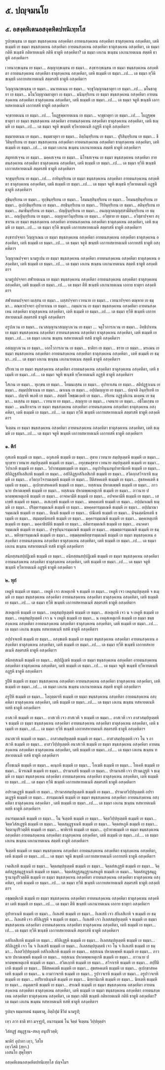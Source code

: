 <h1>๕. ปญฺจมนโย</h1>
<h2>๕. อสงฺคหิเตนอสงฺคหิตปทนิเทฺทโส</h2>
<p> รูปกฺขเนฺธน    เย ธมฺมา ขนฺธสงฺคเหน อสงฺคหิตา อายตนสงฺคเหน อสงฺคหิตา ธาตุสงฺคเหน อสงฺคหิตา, เตหิ ธเมฺมหิ เย ธมฺมา ขนฺธสงฺคเหน อสงฺคหิตา อายตนสงฺคเหน อสงฺคหิตา ธาตุสงฺคเหน อสงฺคหิตา, เต ธมฺมา กติหิ ขเนฺธหิ กติหายตเนหิ กติหิ  ธาตูหิ อสงฺคหิตา? เต ธมฺมา เอเกน ขเนฺธน เอเกนายตเนน สตฺตหิ ธาตูหิ อสงฺคหิตาฯ</p>


<p> เวทนากฺขเนฺธน เย ธมฺมา… สญฺญากฺขเนฺธน เย ธมฺมา… สงฺขารกฺขเนฺธน เย ธมฺมา ขนฺธสงฺคเหน อสงฺคหิตา อายตนสงฺคเหน อสงฺคหิตา ธาตุสงฺคเหน อสงฺคหิตา, เตหิ ธเมฺมหิ เย ธมฺมา…เป.… เต ธมฺมา ทฺวีหิ ขเนฺธหิ เอกาทสหายตเนหิ สตฺตรสหิ ธาตูหิ อสงฺคหิตาฯ</p>


<p> วิญฺญาณกฺขเนฺธน เย ธมฺมา… มนายตเนน เย ธมฺมา… จกฺขุวิญฺญาณธาตุยา เย ธมฺมา…เป.… มโนธาตุยา เย ธมฺมา… มโนวิญฺญาณธาตุยา เย ธมฺมา… มนินฺทฺริเยน เย ธมฺมา ขนฺธสงฺคเหน อสงฺคหิตา อายตนสงฺคเหน อสงฺคหิตา ธาตุสงฺคเหน อสงฺคหิตา, เตหิ ธเมฺมหิ เย ธมฺมา…เป.… เต ธมฺมา จตูหิ ขเนฺธหิ เอกาทสหายตเนหิ เอกาทสหิ ธาตูหิ อสงฺคหิตาฯ</p>


<p> จกฺขายตเนน เย ธมฺมา…เป.… โผฎฺฐพฺพายตเนน เย ธมฺมา… จกฺขุธาตุยา เย ธมฺมา…เป.… โผฎฺฐพฺพธาตุยา เย ธมฺมา ขนฺธสงฺคเหน อสงฺคหิตา อายตนสงฺคเหน อสงฺคหิตา ธาตุสงฺคเหน อสงฺคหิตา, เตหิ ธเมฺมหิ เย ธมฺมา…เป.… เต ธมฺมา จตูหิ  ขเนฺธหิ ทฺวีหายตเนหิ อฎฺฐหิ ธาตูหิ อสงฺคหิตาฯ</p>


<p> ธมฺมายตเนน  เย ธมฺมา… ธมฺมธาตุยา เย ธมฺมา… อิตฺถินฺทฺริเยน เย ธมฺมา… ปุริสินฺทฺริเยน เย ธมฺมา… ชีวิตินฺทฺริเยน เย ธมฺมา ขนฺธสงฺคเหน อสงฺคหิตา อายตนสงฺคเหน อสงฺคหิตา ธาตุสงฺคเหน  อสงฺคหิตา, เตหิ ธเมฺมหิ เย ธมฺมา…เป.… เต ธมฺมา เอเกน ขเนฺธน เอเกนายตเนน สตฺตหิ ธาตูหิ อสงฺคหิตาฯ</p>


<p> สมุทยสเจฺจน  เย ธมฺมา… มคฺคสเจฺจน เย ธมฺมา… นิโรธสเจฺจน เย ธมฺมา ขนฺธสงฺคเหน อสงฺคหิตา อายตนสงฺคเหน อสงฺคหิตา ธาตุสงฺคเหน อสงฺคหิตา, เตหิ ธเมฺมหิ เย ธมฺมา…เป.… เต ธมฺมา ทฺวีหิ ขเนฺธหิ เอกาทสหายตเนหิ สตฺตรสหิ ธาตูหิ อสงฺคหิตาฯ</p>


<p> จกฺขุนฺทฺริเยน เย ธมฺมา…เป.… กายินฺทฺริเยน เย ธมฺมา ขนฺธสงฺคเหน อสงฺคหิตา อายตนสงฺคเหน อสงฺคหิตา ธาตุสงฺคเหน อสงฺคหิตา, เตหิ ธเมฺมหิ เย ธมฺมา…เป.… เต ธมฺมา จตูหิ ขเนฺธหิ ทฺวีหายตเนหิ อฎฺฐหิ ธาตูหิ อสงฺคหิตาฯ</p>


<p> สุขินฺทฺริเยน เย ธมฺมา… ทุกฺขินฺทฺริเยน เย ธมฺมา… โสมนสฺสินฺทฺริเยน เย ธมฺมา… โทมนสฺสินฺทฺริเยน เย ธมฺมา… อุเปกฺขินฺทฺริเยน เย ธมฺมา… สทฺธินฺทฺริเยน เย ธมฺมา… วีริยินฺทฺริเยน เย ธมฺมา… สตินฺทฺริเยน เย ธมฺมา… สมาธินฺทฺริเยน เย ธมฺมา… ปญฺญินฺทฺริเยน เย ธมฺมา… อนญฺญาตญฺญสฺสามีตินฺทฺริเยน เย ธมฺมา… อญฺญินฺทฺริเยน เย ธมฺมา… อญฺญาตาวินฺทฺริเยน เย ธมฺมา… อวิชฺชาย เย ธมฺมา… อวิชฺชาปจฺจยา สงฺขาเรน เย ธมฺมา ขนฺธสงฺคเหน อสงฺคหิตา อายตนสงฺคเหน  อสงฺคหิตา ธาตุสงฺคเหน อสงฺคหิตา, เตหิ ธเมฺมหิ เย ธมฺมา…เป.… เต ธมฺมา ทฺวีหิ ขเนฺธหิ เอกาทสหายตเนหิ สตฺตรสหิ ธาตูหิ  อสงฺคหิตาฯ</p>


<p> สงฺขารปจฺจยา วิญฺญาเณน เย ธมฺมา ขนฺธสงฺคเหน อสงฺคหิตา อายตนสงฺคเหน อสงฺคหิตา ธาตุสงฺคเหน อสงฺคหิตา, เตหิ ธเมฺมหิ เย ธมฺมา…เป.… เต ธมฺมา จตูหิ ขเนฺธหิ เอกาทสหายตเนหิ เอกาทสหิ ธาตูหิ อสงฺคหิตาฯ</p>


<p> วิญฺญาณปจฺจยา นามรูเปน เย ธมฺมา ขนฺธสงฺคเหน อสงฺคหิตา อายตนสงฺคเหน อสงฺคหิตา ธาตุสงฺคเหน อสงฺคหิตา, เตหิ ธเมฺมหิ เย ธมฺมา…เป.… เต ธมฺมา เอเกน ขเนฺธน เอเกนายตเนน สตฺตหิ ธาตูหิ อสงฺคหิตาฯ</p>


<p> นามรูปปจฺจยา  สฬายตเนน เย ธมฺมา ขนฺธสงฺคเหน อสงฺคหิตา อายตนสงฺคเหน อสงฺคหิตา ธาตุสงฺคเหน อสงฺคหิตา, เตหิ ธเมฺมหิ เย ธมฺมา…เป.… เต ธมฺมา ตีหิ ขเนฺธหิ เอเกนายตเนน เอกาย ธาตุยา อสงฺคหิตาฯ</p>


<p> สฬายตนปจฺจยา  ผเสฺสน เย ธมฺมา… ผสฺสปจฺจยา เวทนาย เย ธมฺมา… เวทนาปจฺจยา ตณฺหาย เย ธมฺมา… ตณฺหาปจฺจยา อุปาทาเนน เย ธมฺมา… กมฺมภเวน เย ธมฺมา ขนฺธสงฺคเหน อสงฺคหิตา อายตนสงฺคเหน อสงฺคหิตา ธาตุสงฺคเหน อสงฺคหิตา, เตหิ ธเมฺมหิ เย ธมฺมา…เป.… เต ธมฺมา ทฺวีหิ ขเนฺธหิ เอกาทสหายตเนหิ สตฺตรสหิ ธาตูหิ อสงฺคหิตาฯ</p>


<p> อรูปภเวน เย ธมฺมา… เนวสญฺญานาสญฺญาภเวน เย ธมฺมา … จตุโวการภเวน เย ธมฺมา… อิทฺธิปาเทน เย ธมฺมา ขนฺธสงฺคเหน อสงฺคหิตา อายตนสงฺคเหน อสงฺคหิตา ธาตุสงฺคเหน อสงฺคหิตา, เตหิ ธเมฺมหิ เย ธมฺมา…เป.… เต ธมฺมา เอเกน ขเนฺธน ทสหายตเนหิ ทสหิ ธาตูหิ อสงฺคหิตาฯ</p>


<p> อสญฺญาภเวน เย ธมฺมา… เอกโวการภเวน เย ธมฺมา… ชาติยา เย ธมฺมา… ชราย เย ธมฺมา… มรเณน เย ธมฺมา ขนฺธสงฺคเหน อสงฺคหิตา อายตนสงฺคเหน อสงฺคหิตา ธาตุสงฺคเหน อสงฺคหิตา , เตหิ ธเมฺมหิ เย ธมฺมา…เป.… เต ธมฺมา เอเกน ขเนฺธน เอเกนายตเนน สตฺตหิ ธาตูหิ อสงฺคหิตาฯ</p>


<p> ปริเทเวน เย ธมฺมา ขนฺธสงฺคเหน อสงฺคหิตา อายตนสงฺคเหน อสงฺคหิตา ธาตุสงฺคเหน อสงฺคหิตา, เตหิ ธเมฺมหิ เย ธมฺมา…เป.… เต ธมฺมา จตูหิ ขเนฺธหิ ทฺวีหายตเนหิ อฎฺฐหิ ธาตูหิ อสงฺคหิตาฯ</p>


<p> โสเกน เย ธมฺมา… ทุเกฺขน เย ธมฺมา… โทมนเสฺสน เย ธมฺมา… อุปายาเสน เย ธมฺมา… สติปฎฺฐาเนน เย ธมฺมา… สมฺมปฺปธาเนน เย ธมฺมา… ฌาเนน เย ธมฺมา… อปฺปมญฺญาย เย ธมฺมา… ปญฺจหิ อินฺทฺริเยหิ เย ธมฺมา… ปญฺจหิ พเลหิ เย ธมฺมา… สตฺตหิ โพชฺฌเงฺคหิ เย ธมฺมา… อริเยน อฎฺฐงฺคิเกน มเคฺคน เย ธมฺมา… ผเสฺสน เย ธมฺมา… เวทนาย เย ธมฺมา… สญฺญาย เย ธมฺมา… เจตนาย เย ธมฺมา… อธิโมเกฺขน เย ธมฺมา … มนสิกาเรน เย  ธมฺมา ขนฺธสงฺคเหน อสงฺคหิตา อายตนสงฺคเหน อสงฺคหิตา ธาตุสงฺคเหน อสงฺคหิตา, เตหิ ธเมฺมหิ เย ธมฺมา…เป.… เต ธมฺมา ทฺวีหิ ขเนฺธหิ เอกาทสหายตเนหิ สตฺตรสหิ ธาตูหิ อสงฺคหิตาฯ</p>


<p> จิเตฺตน  เย ธมฺมา ขนฺธสงฺคเหน อสงฺคหิตา อายตนสงฺคเหน อสงฺคหิตา ธาตุสงฺคเหน อสงฺคหิตา, เตหิ ธเมฺมหิ เย ธมฺมา…เป.… เต ธมฺมา จตูหิ ขเนฺธหิ เอกาทสหายตเนหิ เอกาทสหิ ธาตูหิ อสงฺคหิตาฯ</p>


<h3>๑. ติกํ</h3>
<p> กุสเลหิ ธเมฺมหิ เย ธมฺมา… อกุสเลหิ ธเมฺมหิ เย ธมฺมา… สุขาย เวทนาย สมฺปยุเตฺตหิ ธเมฺมหิ เย ธมฺมา… ทุกฺขาย เวทนาย สมฺปยุเตฺตหิ ธเมฺมหิ เย ธมฺมา… อทุกฺขมสุขาย เวทนาย สมฺปยุเตฺตหิ ธเมฺมหิ เย ธมฺมา… วิปาเกหิ ธเมฺมหิ เย ธมฺมา… วิปากธมฺมธเมฺมหิ เย ธมฺมา… อนุปาทินฺนอนุปาทานิเยหิ ธเมฺมหิ เย ธมฺมา… สํกิลิฎฺฐสํกิเลสิเกหิ ธเมฺมหิ เย ธมฺมา… อสํกิลิฎฺฐอสํกิเลสิเกหิ  ธเมฺมหิ เย ธมฺมา… สวิตกฺกสวิจาเรหิ ธเมฺมหิ เย ธมฺมา… อวิตกฺกวิจารมเตฺตหิ ธเมฺมหิ เย ธมฺมา… ปีติสหคเตหิ ธเมฺมหิ เย ธมฺมา… สุขสหคเตหิ ธเมฺมหิ เย ธมฺมา… อุเปกฺขาสหคเตหิ ธเมฺมหิ เย ธมฺมา… ทสฺสเนน ปหาตเพฺพหิ ธเมฺมหิ เย ธมฺมา… ภาวนาย ปหาตเพฺพหิ ธเมฺมหิ เย ธมฺมา… ทสฺสเนน ปหาตพฺพเหตุเกหิ ธเมฺมหิ เย ธมฺมา… ภาวนาย ปหาตพฺพเหตุเกหิ ธเมฺมหิ เย  ธมฺมา… อาจยคามีหิ ธเมฺมหิ เย ธมฺมา… อปจยคามีหิ ธเมฺมหิ เย ธมฺมา… เสเกฺขหิ ธเมฺมหิ เย ธมฺมา… อเสเกฺขหิ ธเมฺมหิ เย ธมฺมา… มหคฺคเตหิ ธเมฺมหิ เย ธมฺมา… อปฺปมาเณหิ ธเมฺมหิ เย ธมฺมา… ปริตฺตารมฺมเณหิ ธเมฺมหิ เย ธมฺมา… มหคฺคตารมฺมเณหิ ธเมฺมหิ เย ธมฺมา… อปฺปมาณารมฺมเณหิ ธเมฺมหิ เย ธมฺมา… หีเนหิ ธเมฺมหิ เย ธมฺมา… ปณีเตหิ ธเมฺมหิ เย ธมฺมา… มิจฺฉตฺตนิยเตหิ ธเมฺมหิ เย ธมฺมา… สมฺมตฺตนิยเตหิ ธเมฺมหิ เย ธมฺมา… มคฺคารมฺมเณหิ ธเมฺมหิ เย ธมฺมา… มคฺคเหตุเกหิ ธเมฺมหิ เย ธมฺมา… มคฺคาธิปตีหิ ธเมฺมหิ เย ธมฺมา… อตีตารมฺมเณหิ ธเมฺมหิ เย ธมฺมา… อนาคตารมฺมเณหิ ธเมฺมหิ เย ธมฺมา… ปจฺจุปนฺนารมฺมเณหิ ธเมฺมหิ เย ธมฺมา… อชฺฌตฺตารมฺมเณหิ ธเมฺมหิ เย ธมฺมา… พหิทฺธารมฺมเณหิ ธเมฺมหิ เย ธมฺมา… อชฺฌตฺตพหิทฺธารมฺมเณหิ ธเมฺมหิ เย ธมฺมา ขนฺธสงฺคเหน อสงฺคหิตา อายตนสงฺคเหน  อสงฺคหิตา ธาตุสงฺคเหน อสงฺคหิตา, เตหิ ธเมฺมหิ เย ธมฺมา…เป.… เต ธมฺมา เอเกน ขเนฺธน ทสหายตเนหิ ทสหิ ธาตูหิ อสงฺคหิตาฯ</p>


<p> สนิทสฺสนสปฺปฎิเฆหิ  ธเมฺมหิ เย ธมฺมา… อนิทสฺสนสปฺปฎิเฆหิ ธเมฺมหิ เย ธมฺมา ขนฺธสงฺคเหน อสงฺคหิตา อายตนสงฺคเหน อสงฺคหิตา ธาตุสงฺคเหน อสงฺคหิตา, เตหิ ธเมฺมหิ เย ธมฺมา…เป.… เต ธมฺมา จตูหิ ขเนฺธหิ ทฺวีหายตเนหิ อฎฺฐหิ ธาตูหิ อสงฺคหิตา ฯ</p>


<h3>๒. ทุกํ</h3>
<p> เหตูหิ ธเมฺมหิ เย ธมฺมา… เหตูหิ เจว สเหตุเกหิ จ ธเมฺมหิ  เย ธมฺมา… เหตูหิ เจว เหตุสมฺปยุเตฺตหิ จ ธเมฺมหิ เย ธมฺมา ขนฺธสงฺคเหน อสงฺคหิตา อายตนสงฺคเหน อสงฺคหิตา ธาตุสงฺคเหน อสงฺคหิตา, เตหิ ธเมฺมหิ เย ธมฺมา…เป.… เต ธมฺมา ทฺวีหิ ขเนฺธหิ เอกาทสหายตเนหิ สตฺตรสหิ ธาตูหิ อสงฺคหิตาฯ</p>


<p> สเหตุเกหิ ธเมฺมหิ เย ธมฺมา… เหตุสมฺปยุเตฺตหิ ธเมฺมหิ เย ธมฺมา… สเหตุเกหิ เจว น จ เหตูหิ ธเมฺมหิ เย ธมฺมา… เหตุสมฺปยุเตฺตหิ เจว น จ เหตูหิ ธเมฺมหิ เย ธมฺมา… น เหตุสเหตุเกหิ  ธเมฺมหิ เย ธมฺมา ขนฺธสงฺคเหน อสงฺคหิตา อายตนสงฺคเหน อสงฺคหิตา ธาตุสงฺคเหน อสงฺคหิตา, เตหิ ธเมฺมหิ เย ธมฺมา…เป.… เต ธมฺมา เอเกน ขเนฺธน ทสหายตเนหิ ทสหิ ธาตูหิ อสงฺคหิตาฯ</p>


<p> อปฺปจฺจเยหิ ธเมฺมหิ เย ธมฺมา… อสงฺขเตหิ ธเมฺมหิ เย ธมฺมา ขนฺธสงฺคเหน อสงฺคหิตา อายตนสงฺคเหน อสงฺคหิตา ธาตุสงฺคเหน อสงฺคหิตา, เตหิ ธเมฺมหิ เย ธมฺมา…เป.… เต ธมฺมา ทฺวีหิ ขเนฺธหิ เอกาทสหายตเนหิ สตฺตรสหิ ธาตูหิ อสงฺคหิตาฯ</p>


<p> สนิทสฺสเนหิ ธเมฺมหิ เย ธมฺมา… สปฺปฎิเฆหิ ธเมฺมหิ เย ธมฺมา ขนฺธสงฺคเหน อสงฺคหิตา อายตนสงฺคเหน อสงฺคหิตา ธาตุสงฺคเหน อสงฺคหิตา, เตหิ ธเมฺมหิ เย ธมฺมา…เป.… เต ธมฺมา จตูหิ  ขเนฺธหิ ทฺวีหายตเนหิ อฎฺฐหิ ธาตูหิ อสงฺคหิตาฯ</p>


<p> รูปีหิ  ธเมฺมหิ เย ธมฺมา ขนฺธสงฺคเหน อสงฺคหิตา อายตนสงฺคเหน อสงฺคหิตา ธาตุสงฺคเหน อสงฺคหิตา, เตหิ ธเมฺมหิ เย  ธมฺมา…เป.… เต ธมฺมา เอเกน ขเนฺธน เอเกนายตเนน สตฺตหิ ธาตูหิ อสงฺคหิตาฯ</p>


<p> อรูปีหิ ธเมฺมหิ เย ธมฺมา… โลกุตฺตเรหิ ธเมฺมหิ  เย ธมฺมา ขนฺธสงฺคเหน อสงฺคหิตา อายตนสงฺคเหน อสงฺคหิตา ธาตุสงฺคเหน อสงฺคหิตา, เตหิ ธเมฺมหิ เย ธมฺมา…เป.… เต ธมฺมา เอเกน ขเนฺธน ทสหายตเนหิ ทสหิ ธาตูหิ อสงฺคหิตาฯ</p>


<p> อาสเวหิ ธเมฺมหิ เย ธมฺมา… อาสเวหิ เจว สาสเวหิ จ ธเมฺมหิ เย ธมฺมา… อาสเวหิ เจว อาสวสมฺปยุเตฺตหิ จ ธเมฺมหิ เย ธมฺมา ขนฺธสงฺคเหน อสงฺคหิตา อายตนสงฺคเหน อสงฺคหิตา ธาตุสงฺคเหน อสงฺคหิตา, เตหิ ธเมฺมหิ เย ธมฺมา…เป.… เต ธมฺมา ทฺวีหิ ขเนฺธหิ เอกาทสหายตเนหิ สตฺตรสหิ ธาตูหิ อสงฺคหิตาฯ</p>


<p> อนาสเวหิ ธเมฺมหิ เย ธมฺมา… อาสวสมฺปยุเตฺตหิ ธเมฺมหิ เย ธมฺมา… อาสวสมฺปยุเตฺตหิ เจว โน จ อาสเวหิ ธเมฺมหิ เย ธมฺมา… อาสววิปฺปยุเตฺตหิ อนาสเวหิ ธเมฺมหิ เย ธมฺมา ขนฺธสงฺคเหน อสงฺคหิตา อายตนสงฺคเหน อสงฺคหิตา ธาตุสงฺคเหน อสงฺคหิตา, เตหิ ธเมฺมหิ เย ธมฺมา…เป.… เต ธมฺมา เอเกน ขเนฺธน ทสหายตเนหิ ทสหิ ธาตูหิ อสงฺคหิตาฯ</p>


<p> สํโยชเนหิ  ธเมฺมหิ เย ธมฺมา… คเนฺถหิ ธเมฺมหิ เย ธมฺมา… โอเฆหิ ธเมฺมหิ เย ธมฺมา… โยเคหิ ธเมฺมหิ เย ธมฺมา… นีวรเณหิ ธเมฺมหิ เย ธมฺมา… ปรามาเสหิ ธเมฺมหิ เย ธมฺมา… ปรามาเสหิ เจว ปรามเฎฺฐหิ จ ธเมฺมหิ เย ธมฺมา ขนฺธสงฺคเหน อสงฺคหิตา อายตนสงฺคเหน อสงฺคหิตา ธาตุสงฺคเหน อสงฺคหิตา, เตหิ ธเมฺมหิ เย ธมฺมา…เป.… เต ธมฺมา ทฺวีหิ ขเนฺธหิ เอกาทสหายตเนหิ สตฺตรสหิ ธาตูหิ อสงฺคหิตาฯ</p>


<p> อปรามเฎฺฐหิ ธเมฺมหิ เย ธมฺมา… ปรามาสสมฺปยุเตฺตหิ ธเมฺมหิ เย ธมฺมา… ปรามาสวิปฺปยุเตฺตหิ อปรามเฎฺฐหิ ธเมฺมหิ เย ธมฺมา… สารมฺมเณหิ ธเมฺมหิ เย ธมฺมา ขนฺธสงฺคเหน อสงฺคหิตา  อายตนสงฺคเหน อสงฺคหิตา ธาตุสงฺคเหน อสงฺคหิตา , เตหิ ธเมฺมหิ เย ธมฺมา…เป.… เต ธมฺมา เอเกน ขเนฺธน ทสหายตเนหิ ทสหิ ธาตูหิ อสงฺคหิตาฯ</p>


<p> อนารมฺมเณหิ  ธเมฺมหิ เย ธมฺมา… โน จิเตฺตหิ ธเมฺมหิ เย ธมฺมา… จิตฺตวิปฺปยุเตฺตหิ ธเมฺมหิ เย ธมฺมา… จิตฺตวิสํสเฎฺฐหิ ธเมฺมหิ เย ธมฺมา… จิตฺตสมุฎฺฐาเนหิ ธเมฺมหิ เย ธมฺมา… จิตฺตสหภูหิ ธเมฺมหิ เย ธมฺมา… จิตฺตานุปริวตฺตีหิ ธเมฺมหิ เย ธมฺมา… พาหิเรหิ ธเมฺมหิ เย ธมฺมา… อุปาทาธเมฺมหิ เย ธมฺมา ขนฺธสงฺคเหน อสงฺคหิตา อายตนสงฺคเหน อสงฺคหิตา ธาตุสงฺคเหน อสงฺคหิตา, เตหิ ธเมฺมหิ เย ธมฺมา…เป.… เต ธมฺมา เอเกน ขเนฺธน เอเกนายตเนน สตฺตหิ  ธาตูหิ อสงฺคหิตาฯ</p>


<p> จิเตฺตหิ ธเมฺมหิ เย ธมฺมา ขนฺธสงฺคเหน อสงฺคหิตา อายตนสงฺคเหน อสงฺคหิตา ธาตุสงฺคเหน อสงฺคหิตา, เตหิ ธเมฺมหิ เย ธมฺมา…เป.… เต ธมฺมา จตูหิ ขเนฺธหิ เอกาทสหายตเนหิ เอกาทสหิ ธาตูหิ อสงฺคหิตาฯ</p>


<p> เจตสิเกหิ ธเมฺมหิ เย ธมฺมา… จิตฺตสมฺปยุเตฺตหิ ธเมฺมหิ เย ธมฺมา… จิตฺตสํสเฎฺฐหิ ธเมฺมหิ เย ธมฺมา… จิตฺตสํสฎฺฐสมุฎฺฐาเนหิ ธเมฺมหิ เย ธมฺมา… จิตฺตสํสฎฺฐสมุฎฺฐานสหภูหิ ธเมฺมหิ เย ธมฺมา… จิตฺตสํสฎฺฐสมุฎฺฐานานุปริวตฺตีหิ ธเมฺมหิ เย ธมฺมา ขนฺธสงฺคเหน อสงฺคหิตา อายตนสงฺคเหน อสงฺคหิตา ธาตุสงฺคเหน อสงฺคหิตา, เตหิ ธเมฺมหิ เย ธมฺมา…เป.… เต ธมฺมา ทฺวีหิ ขเนฺธหิ เอกาทสหายตเนหิ สตฺตรสหิ ธาตูหิ อสงฺคหิตาฯ</p>


<p> อชฺฌตฺติเกหิ ธเมฺมหิ เย ธมฺมา ขนฺธสงฺคเหน อสงฺคหิตา อายตนสงฺคเหน อสงฺคหิตา ธาตุสงฺคเหน อสงฺคหิตา เตหิ ธเมฺมหิ เย ธมฺมา…เป.… เต ธมฺมา ตีหิ ขเนฺธหิ เอเกนายตเนน เอกาย ธาตุยา อสงฺคหิตาฯ</p>


<p> อุปาทาเนหิ  ธเมฺมหิ เย ธมฺมา… กิเลเสหิ ธเมฺมหิ เย ธมฺมา… กิเลเสหิ เจว สํกิเลสิเกหิ จ ธเมฺมหิ เย ธมฺมา… กิเลเสหิ เจว สํกิลิเฎฺฐหิ จ ธเมฺมหิ เย ธมฺมา… กิเลเสหิ เจว กิเลสสมฺปยุเตฺตหิ จ ธเมฺมหิ เย ธมฺมา ขนฺธสงฺคเหน อสงฺคหิตา อายตนสงฺคเหน   อสงฺคหิตา ธาตุสงฺคเหน อสงฺคหิตา, เตหิ ธเมฺมหิ เย ธมฺมา…เป.… เต ธมฺมา ทฺวีหิ ขเนฺธหิ เอกาทสหายตเนหิ สตฺตรสหิ ธาตูหิ อสงฺคหิตาฯ</p>


<p> อสํกิเลสิเกหิ  ธเมฺมหิ เย ธมฺมา… สํกิลิเฎฺฐหิ ธเมฺมหิ เย ธมฺมา… กิเลสสมฺปยุเตฺตหิ ธเมฺมหิ เย ธมฺมา… สํกิลิเฎฺฐหิ เจว โน จ กิเลเสหิ ธเมฺมหิ เย ธมฺมา… กิเลสสมฺปยุเตฺตหิ เจว โน จ กิเลเสหิ ธเมฺมหิ เย ธมฺมา… กิเลสวิปฺปยุเตฺตหิ อสํกิเลสิเกหิ ธเมฺมหิ เย ธมฺมา… ทสฺสเนน ปหาตเพฺพหิ ธเมฺมหิ เย ธมฺมา… ภาวนาย ปหาตเพฺพหิ ธเมฺมหิ เย ธมฺมา… ทสฺสเนน ปหาตพฺพเหตุเกหิ ธเมฺมหิ เย ธมฺมา… ภาวนาย ปหาตพฺพเหตุเกหิ ธเมฺมหิ เย ธมฺมา… สวิตเกฺกหิ ธเมฺมหิ เย ธมฺมา… สวิจาเรหิ ธเมฺมหิ เย ธมฺมา… สปฺปีติเกหิ ธเมฺมหิ เย ธมฺมา… ปีติสหคเตหิ ธเมฺมหิ เย ธมฺมา… สุขสหคเตหิ ธเมฺมหิ เย ธมฺมา… อุเปกฺขาสหคเตหิ ธเมฺมหิ เย ธมฺมา… น กามาวจเรหิ ธเมฺมหิ เย ธมฺมา… รูปาวจเรหิ ธเมฺมหิ เย ธมฺมา… อรูปาวจเรหิ ธเมฺมหิ เย ธมฺมา… อปริยาปเนฺนหิ ธเมฺมหิ เย ธมฺมา… นิยฺยานิเกหิ ธเมฺมหิ เย ธมฺมา… นิยเตหิ ธเมฺมหิ เย ธมฺมา… อนุตฺตเรหิ ธเมฺมหิ เย ธมฺมา… สรเณหิ ธเมฺมหิ เย ธมฺมา ขนฺธสงฺคเหน อสงฺคหิตา อายตนสงฺคเหน อสงฺคหิตา ธาตุสงฺคเหน อสงฺคหิตา, เตหิ ธเมฺมหิ เย ธมฺมา ขนฺธสงฺคเหน อสงฺคหิตา อายตนสงฺคเหน อสงฺคหิตา ธาตุสงฺคเหน  อสงฺคหิตา, เต ธมฺมา  กติหิ ขเนฺธหิ กติหายตเนหิ กติหิ ธาตูหิ อสงฺคหิตา? เต ธมฺมา เอเกน ขเนฺธน ทสหายตเนหิ ทสหิ ธาตูหิ อสงฺคหิตาฯ</p>


<p>
รูปญฺจ ธมฺมายตนํ ธมฺมธาตุ, อิตฺถิปุมํ ชีวิตํ นามรูปํ;  
  
เทฺว ภวา ชาติ ชรา มจฺจุรูปํ, อนารมฺมณํ โน จิตฺตํ จิเตฺตน วิปฺปยุตฺตํฯ  
</p>
  
<p>
วิสํสฎฺฐํ สมุฎฺฐาน-สหภุ อนุปริวตฺติ;  
  
พาหิรํ อุปาทา เทฺว, วิสโย  
เทฺววีสติ (สฺยา.)  
เอสนโย สุพุโทฺธฯ  
</p>
  
อสงฺคหิเตนอสงฺคหิตปทนิเทฺทโส ปญฺจโมฯ  
</p>
  
  
  
  
  